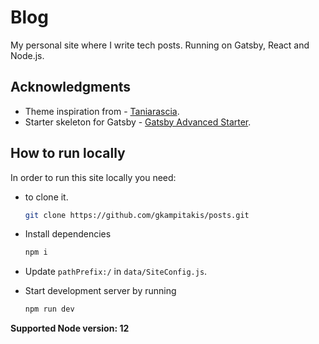 # Blog

My personal site where I write tech posts. Running on Gatsby, React and Node.js.

## Acknowledgments

-   Theme inspiration from - [Taniarascia](https://github.com/taniarascia/taniarascia.com).
-   Starter skeleton for Gatsby - [Gatsby Advanced Starter](https://github.com/vagr9k/gatsby-advanced-starter/).

## How to run locally

In order to run this site locally you need:

-   to clone it.

    ```bash
    git clone https://github.com/gkampitakis/posts.git
    ```

-   Install dependencies

    ```bash
    npm i
    ```

-   Update `pathPrefix:/` in `data/SiteConfig.js`.
-   Start development server by running
    ```bash
    npm run dev
    ```

**Supported Node version: 12**
